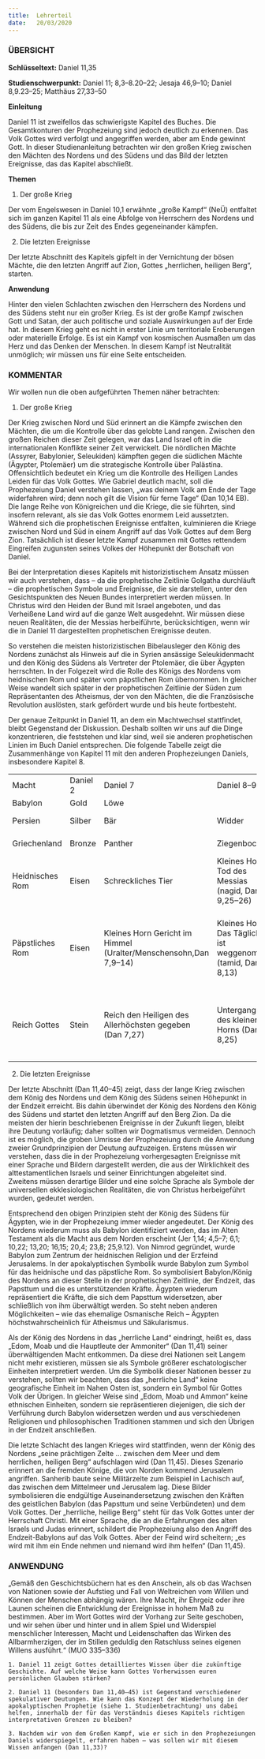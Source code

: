 ```yaml
---
title:  Lehrerteil
date:   20/03/2020
---
```


### ÜBERSICHT

**Schlüsseltext:** Daniel 11,35

**Studienschwerpunkt:** Daniel 11; 8,3–8.20–22; Jesaja 46,9–10; Daniel 8,9.23–25; ­Matthäus 27,33–50

**Einleitung**

Daniel 11 ist zweifellos das schwierigste Kapitel des Buches. Die Gesamtkonturen der Prophezeiung sind jedoch deutlich zu erkennen. Das Volk Gottes wird verfolgt und angegriffen werden, aber am Ende gewinnt Gott. In dieser Studienanleitung betrachten wir den großen Krieg zwischen den Mächten des Nordens und des Südens und das Bild der letzten Ereignisse, das das Kapitel abschließt.

**Themen**

1. Der große Krieg

Der vom Engelswesen in Daniel 10,1 erwähnte „große Kampf“ (NeÜ) entfaltet sich im ganzen Kapitel 11 als eine Abfolge von Herrschern des Nordens und des Südens, die bis zur Zeit des Endes gegeneinander kämpfen.

2. Die letzten Ereignisse

Der letzte Abschnitt des Kapitels gipfelt in der Vernichtung der bösen Mächte, die den letzten Angriff auf Zion, Gottes „herrlichen, heiligen Berg“, starten.

**Anwendung**

Hinter den vielen Schlachten zwischen den Herrschern des Nordens und des Südens steht nur ein großer Krieg. Es ist der große Kampf zwischen Gott und Satan, der auch politische und soziale Auswirkungen auf der Erde hat. In diesem Krieg geht es nicht in erster Linie um territoriale Eroberungen oder materielle Erfolge. Es ist ein Kampf von kosmischen Ausmaßen um das Herz und das Denken der Menschen. In diesem Kampf ist Neutralität unmöglich; wir müssen uns für eine Seite entscheiden.

### KOMMENTAR

Wir wollen nun die oben aufgeführten Themen näher betrachten:

1. Der große Krieg

Der Krieg zwischen Nord und Süd erinnert an die Kämpfe zwischen den Mächten, die um die Kontrolle über das gelobte Land rangen. Zwischen den großen Reichen dieser Zeit gelegen, war das Land Israel oft in die internationalen Konflikte seiner Zeit verwickelt. Die nördlichen Mächte (Assyrer, Babylonier, Seleukiden) kämpften gegen die südlichen Mächte (Ägypter, Ptolemäer) um die strategische Kontrolle über Palästina. Offensichtlich bedeutet ein Krieg um die Kontrolle des Heiligen Landes Leiden für das Volk Gottes. Wie Gabriel deutlich macht, soll die Prophezeiung Daniel verstehen lassen, „was deinem Volk am Ende der Tage widerfahren wird; denn noch gilt die Vision für ferne Tage“ (Dan 10,14 EB). Die lange Reihe von Königreichen und die Kriege, die sie führten, sind insofern relevant, als sie das Volk Gottes enormem Leid aussetzten. Während sich die prophetischen Ereignisse entfalten, kulminieren die Kriege zwischen Nord und Süd in einem Angriff auf das Volk Gottes auf dem Berg Zion. Tatsächlich ist dieser letzte Kampf zusammen mit Gottes rettendem Eingreifen zugunsten seines Volkes der Höhepunkt der Botschaft von Daniel.

Bei der Interpretation dieses Kapitels mit historizistischem Ansatz müssen wir auch verstehen, dass – da die prophetische Zeitlinie Golgatha durchläuft – die prophetischen Symbole und Ereignisse, die sie darstellen, unter den Gesichtspunkten des Neuen Bundes interpretiert werden müssen. In Christus wird den Heiden der Bund mit Israel angeboten, und das Verheißene Land wird auf die ganze Welt ausgedehnt. Wir müssen diese neuen Realitäten, die der Messias herbeiführte, berücksichtigen, wenn wir die in Daniel 11 dargestellten prophetischen Ereignisse deuten.

So verstehen die meisten historizistischen Bibelausleger den König des Nordens zunächst als Hinweis auf die in Syrien ansässige Seleukidenmacht und den König des Südens als Vertreter der Ptolemäer, die über Ägypten herrschten. In der Folgezeit wird die Rolle des Königs des Nordens vom heidnischen Rom und später vom päpstlichen Rom übernommen. In gleicher Weise wandelt sich später in der prophetischen Zeitlinie der Süden zum Repräsentanten des Atheismus, der von den Mächten, die die Französische Revolution auslösten, stark gefördert wurde und bis heute fortbesteht.

Der genaue Zeitpunkt in Daniel 11, an dem ein Machtwechsel stattfindet, bleibt Gegenstand der Diskussion. Deshalb sollten wir uns auf die Dinge konzentrieren, die feststehen und klar sind, weil sie anderen prophetischen Linien im Buch Daniel entsprechen. Die folgende Tabelle zeigt die Zusammenhänge von Kapitel 11 mit den anderen Prophezeiungen Daniels, insbesondere Kapitel 8.

||||||
|---|---|---|---|---|
| Macht | Daniel 2 | Daniel 7 | Daniel 8–9 | Daniel 11 |
| Babylon | Gold | Löwe | | | 
| Persien | Silber | Bär | Widder | Persien (Dan 11,3) |
| Griechenland | Bronze | Panther | Ziegenbock | Griechenland (Dan 11,2–4) |
| Heidnisches Rom | Eisen | Schreckliches Tier | Kleines Horn Tod des Messias (nagid, Dan 9,25–26) | König des Nordens Tod des Messias (nagid, Dan 11,22) |
| Päpstliches Rom | Eisen | Kleines Horn Gericht im Himmel (Uralter/Menschensohn,Dan 7,9–14) | Kleines Horn Das Tägliche ist weggenommen (tamid, Dan 8,13) | Reinigung des himmlischen Heiligtums/„Zeit des Endes“ (‘et qets, Dan 8,17) | König des Nordens Das Tägliche ist weggenommen (tamid, Dan 11,31) „Zeit des Endes“ (‘et qets, Dan 11,40) |
| Reich Gottes | Stein | Reich den ­Heiligen des Allerhöchsten gegeben (Dan 7,27) | Untergang des ­kleinen Horns (Dan 8,25) | König des ­Nordens besiegt auf dem herrlichen Berg (Dan 11,45) |

2. Die letzten Ereignisse

Der letzte Abschnitt (Dan 11,40–45) zeigt, dass der lange Krieg zwischen dem König des Nordens und dem König des Südens seinen Höhepunkt in der Endzeit erreicht. Bis dahin überwindet der König des Nordens den König des Südens und startet den letzten Angriff auf den Berg Zion. Da die meisten der hierin beschriebenen Ereignisse in der Zukunft liegen, bleibt ihre Deutung vorläufig; daher sollten wir Dogmatismus vermeiden. Dennoch ist es möglich, die groben Umrisse der Prophezeiung durch die Anwendung zweier Grundprinzipien der Deutung aufzuzeigen. Erstens müssen wir verstehen, dass die in der Prophezeiung vorhergesagten Ereignisse mit einer Sprache und Bildern dargestellt werden, die aus der Wirklichkeit des alttestamentlichen Israels und seiner Einrichtungen abgeleitet sind. Zweitens müssen derartige Bilder und eine solche Sprache als Symbole der universellen ekklesiologischen Realitäten, die von Christus herbeigeführt wurden, gedeutet werden.

Entsprechend den obigen Prinzipien steht der König des Südens für Ägypten, wie in der Prophezeiung immer wieder angedeutet. Der König des Nordens wiederum muss als Babylon identifiziert werden, das im Alten Testament als die Macht aus dem Norden erscheint (Jer 1,14; 4,5–7; 6,1; 10,22; 13,20; 16,15; 20,4; 23,8; 25,9.12). Von Nimrod gegründet, wurde Babylon zum Zentrum der heidnischen Religion und der Erzfeind Jerusalems. In der apokalyptischen Symbolik wurde Babylon zum Symbol für das heidnische und das päpstliche Rom. So symbolisiert Babylon/König des Nordens an dieser Stelle in der prophetischen Zeitlinie, der Endzeit, das Papsttum und die es unterstützenden Kräfte. Ägypten wiederum repräsentiert die Kräfte, die sich dem Papsttum widersetzen, aber schließlich von ihm überwältigt werden. So steht neben anderen Möglichkeiten – wie das ehemalige Osmanische Reich – Ägypten höchstwahrscheinlich für Atheismus und Säkularismus.

Als der König des Nordens in das „herrliche Land“ eindringt, heißt es, dass „Edom, Moab und die Hauptleute der Ammoniter“ (Dan 11,41) seiner überwältigenden Macht entkommen. Da diese drei Nationen seit Langem nicht mehr existieren, müssen sie als Symbole größerer eschatologischer Einheiten interpretiert werden. Um die Symbolik dieser Nationen besser zu verstehen, sollten wir beachten, dass das „herrliche Land“ keine geografische Einheit im Nahen Osten ist, sondern ein Symbol für Gottes Volk der Übrigen. In gleicher Weise sind „Edom, Moab und Ammon“ keine ethnischen Einheiten, sondern sie repräsentieren diejenigen, die sich der Verführung durch Babylon widersetzen werden und aus verschiedenen Religionen und philosophischen Traditionen stammen und sich den Übrigen in der Endzeit anschließen.

Die letzte Schlacht des langen Krieges wird stattfinden, wenn der König des Nordens „seine prächtigen Zelte … zwischen dem Meer und dem herrlichen, heiligen Berg“ aufschlagen wird (Dan 11,45). Dieses Szenario erinnert an die fremden Könige, die von Norden kommend Jerusalem angriffen. Sanherib baute seine Militärzelte zum Beispiel in Lachisch auf, das zwischen dem Mittelmeer und Jerusalem lag. Diese Bilder symbolisieren die endgültige Auseinandersetzung zwischen den Kräften des geistlichen Babylon (das Papsttum und seine Verbündeten) und dem Volk Gottes. Der „herrliche, heilige Berg“ steht für das Volk Gottes unter der Herrschaft Christi. Mit einer Sprache, die an die Erfahrungen des alten Israels und Judas erinnert, schildert die Prophezeiung also den Angriff des Endzeit-Babylons auf das Volk Gottes. Aber der Feind wird scheitern; „es wird mit ihm ein Ende nehmen und niemand wird ihm helfen“ (Dan 11,45).

### ANWENDUNG

„Gemäß den Geschichtsbüchern hat es den Anschein, als ob das Wachsen von Nationen sowie der Aufstieg und Fall von Weltreichen vom Willen und Können der Menschen abhängig wären. Ihre Macht, ihr Ehrgeiz oder ihre Launen scheinen die Entwicklung der Ereignisse in hohem Maß zu bestimmen. Aber im Wort Gottes wird der Vorhang zur Seite geschoben, und wir sehen über und hinter und in allem Spiel und Widerspiel menschlicher Interessen, Macht und Leidenschaften das Wirken des Allbarmherzigen, der im Stillen geduldig den Ratschluss seines eigenen Willens ausführt.“ (MUO 335–336)

`1. Daniel 11 zeigt Gottes detailliertes Wissen über die zukünftige Geschichte. Auf welche Weise kann Gottes Vorherwissen euren persönlichen Glauben stärken?`

`2. Daniel 11 (besonders Dan 11,40–45) ist Gegenstand verschiedener spekulativer Deutungen. Wie kann das Konzept der Wiederholung in der apokalyptischen Prophetie (siehe 1. Studienbetrachtung) uns dabei helfen, innerhalb der für das Verständnis dieses Kapitels richtigen interpretativen Grenzen zu bleiben?`

`3. Nachdem wir von dem Großen Kampf, wie er sich in den Prophezeiungen Daniels widerspiegelt, erfahren haben – was sollen wir mit diesem Wissen anfangen (Dan 11,33)?`